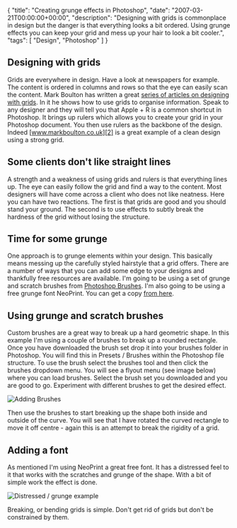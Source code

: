 {
  "title": "Creating grunge effects in Photoshop",
  "date": "2007-03-21T00:00:00+00:00",
  "description": "Designing with grids is commonplace in design but the danger is that everything looks a bit ordered. Using grunge effects you can keep your grid and mess up your hair to look a bit cooler.",
  "tags": [
    "Design",
    "Photoshop"
  ]
}

## Designing with grids

Grids are everywhere in design. Have a look at newspapers for example. The content is ordered in columns and rows so that the eye can easily scan the content. Mark Boulton has written a great [series of articles on designing with grids][1]. In it he shows how to use grids to organise information. Speak to any designer and they will tell you that Apple + R is a common shortcut in Photoshop. It brings up rulers which allows you to create your grid in your Photoshop document. You then use rulers as the backbone of the design. Indeed [www.markboulton.co.uk][2] is a great example of a clean design using a strong grid.

## Some clients don't like straight lines

A strength and a weakness of using grids and rulers is that everything lines up. The eye can easily follow the grid and find a way to the content. Most designers will have come across a client who does not like neatness. Here you can have two reactions. The first is that grids are good and you should stand your ground. The second is to use effects to subtly break the hardness of the grid without losing the structure. 

## Time for some grunge

One approach is to grunge elements within your design. This basically means messing up the carefully styled hairstyle that a grid offers. There are a number of ways that you can add some edge to your designs and thankfully free resources are available. I'm going to be using a set of grunge and scratch brushes from [Photoshop Brushes][3]. I'm also going to be using a free grunge font NeoPrint. You can get a copy [from here][4].

## Using grunge and scratch brushes

Custom brushes are a great way to break up a hard geometric shape. In this example I'm using a couple of brushes to break up a rounded rectangle. Once you have downloaded the brush set drop it into your brushes folder in Photoshop. You will find this in Presets / Brushes within the Photoshop file structure. To use the brush select the brushes tool and then click the brushes dropdown menu. You will see a flyout menu (see image below) where you can load brushes. Select the brush set you downloaded and you are good to go. Experiment with different brushes to get the desired effect.

![Adding Brushes][5] 

Then use the brushes to start breaking up the shape both inside and outside of the curve. You will see that I have rotated the curved rectangle to move it off centre - again this is an attempt to break the rigidity of a grid.

## Adding a font

As mentioned I'm using NeoPrint a great free font. It has a distressed feel to it that works with the scratches and grunge of the shape. With a bit of simple work the effect is done.

![Distressed / grunge example][6] 

Breaking, or bending grids is simple. Don't get rid of grids but don't be constrained by them.

 [1]: http://www.markboulton.co.uk/journal/comments/five_simple_steps_to_designing_grid_systems_part_1/
 [2]: http://www.markboulton.co.uk/
 [3]: http://www.photoshopbrushes.com/brushes/39.htm
 [4]: http://www.fontriver.com/font/neoprint_m319/
 [5]: http://shapeshed.com/images/articles/load_brushes.jpg 
 [6]: http://shapeshed.com/images/articles/distressed_example.png
